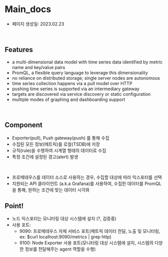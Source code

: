 # Main_docs

- 페이지 생성일: 2023.02.23

<br>

## Features
- a multi-dimensional data model with time series data identified by metric name and key/value pairs
- PromQL, a flexible query language to leverage this dimensionality
- no reliance on distributed storage; single server nodes are autonomous
- time series collection happens via a pull model over HTTP
- pushing time series is supported via an intermediary gateway
- targets are discovered via service discovery or static configuration
- multiple modes of graphing and dashboarding support

<br>

## Component

- Exporter(pull), Push gateway(push) 를 통해 수집
- 수집된 모든 정보(메트릭)를 로컬(TSDB)에 저장
- 규칙(rule)을 수행하여 시계열 형태의 데이터로 수집
- 특정 조건에 설정된 경고(alert) 발생

<br>

- 프로메테우스를 데이터 소스로 사용하는 경우, 수집할 대상에 따라 익스포터를 선택
- 지원되는 API 클라이언트 (a.k.a Grafana)를 사용하여, 수집한 데이터를 PromQL을 통해, 원하는 조건에 맞는 데이터 시각화


## Point!

- 노드 익스포터는 모니터링 대상 시스템에 설치 (?, 검증중)
- 사용 포트:
  - 9090: 프로메테우스 자체 서비스 포트(메트릭 데이터 전달, 노출 및 모니터링, ex: $curl localhost:9090/metrics | grep http)
  - 9100: Node Exporter 사용 포트(모니터링 대상 시스템에 설치, 시스템의 다양한 정보를 전달해주는 agent 역할을 수행)